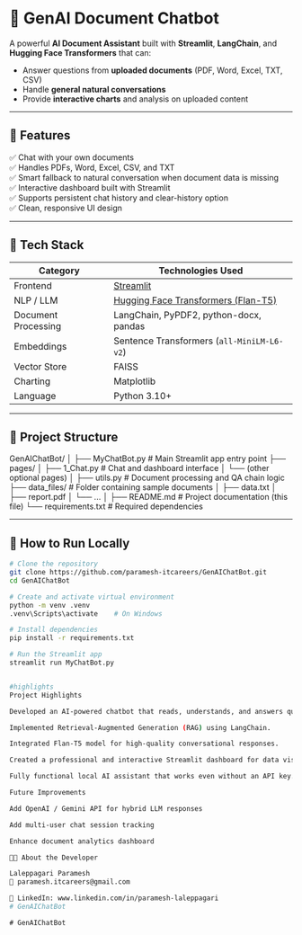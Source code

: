# 🤖 GenAI Document Chatbot

A powerful **AI Document Assistant** built with **Streamlit**, **LangChain**, and **Hugging Face Transformers** that can:
- Answer questions from **uploaded documents** (PDF, Word, Excel, TXT, CSV)
- Handle **general natural conversations**
- Provide **interactive charts** and analysis on uploaded content

---

## 🌟 Features

✅ Chat with your own documents  
✅ Handles PDFs, Word, Excel, CSV, and TXT  
✅ Smart fallback to natural conversation when document data is missing  
✅ Interactive dashboard built with Streamlit  
✅ Supports persistent chat history and clear-history option  
✅ Clean, responsive UI design  

---

## 🧠 Tech Stack

| Category | Technologies Used |
|-----------|-------------------|
| Frontend | [Streamlit](https://streamlit.io/) |
| NLP / LLM | [Hugging Face Transformers (Flan-T5)](https://huggingface.co/google/flan-t5-base) |
| Document Processing | LangChain, PyPDF2, python-docx, pandas |
| Embeddings | Sentence Transformers (`all-MiniLM-L6-v2`) |
| Vector Store | FAISS |
| Charting | Matplotlib |
| Language | Python 3.10+ |

---

## 🧩 Project Structure

GenAIChatBot/
│
├── MyChatBot.py # Main Streamlit app entry point
├── pages/
│ ├── 1_Chat.py # Chat and dashboard interface
│ └── (other optional pages)
│
├── utils.py # Document processing and QA chain logic
├── data_files/ # Folder containing sample documents
│ ├── data.txt
│ ├── report.pdf
│ └── ...
│
├── README.md # Project documentation (this file)
└── requirements.txt # Required dependencies


---

## 🚀 How to Run Locally

```bash
# Clone the repository
git clone https://github.com/paramesh-itcareers/GenAIChatBot.git
cd GenAIChatBot

# Create and activate virtual environment
python -m venv .venv
.venv\Scripts\activate    # On Windows

# Install dependencies
pip install -r requirements.txt

# Run the Streamlit app
streamlit run MyChatBot.py


#highlights
Project Highlights

Developed an AI-powered chatbot that reads, understands, and answers questions from uploaded corporate documents.

Implemented Retrieval-Augmented Generation (RAG) using LangChain.

Integrated Flan-T5 model for high-quality conversational responses.

Created a professional and interactive Streamlit dashboard for data visualization.

Fully functional local AI assistant that works even without an API key.

Future Improvements

Add OpenAI / Gemini API for hybrid LLM responses

Add multi-user chat session tracking

Enhance document analytics dashboard

👨‍💻 About the Developer

Laleppagari Paramesh
📧 paramesh.itcareers@gmail.com

🔗 LinkedIn: www.linkedin.com/in/paramesh-laleppagari
#   G e n A I C h a t B o t  
 #   G e n A I C h a t B o t  
 